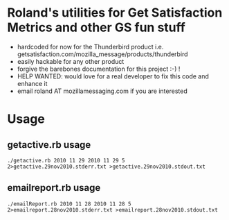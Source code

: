 # Roland's utilities for Get Satisfaction Metrics and other GS fun stuff 
* hardcoded for now for the Thunderbird product i.e. getsatisfaction.com/mozilla_message/products/thunderbird
* easily hackable for any other product
* forgive the barebones documentation for this project :-) !
* HELP WANTED: would love for a real developer to fix this code and enhance it
* email roland AT mozillamessaging.com if you are interested
# Usage 
## getactive.rb usage 
    ./getactive.rb 2010 11 29 2010 11 29 5 2>getactive.29nov2010.stderr.txt >getactive.29nov2010.stdout.txt
## emailreport.rb usage 
    ./emailReport.rb 2010 11 28 2010 11 28 5 2>emailreport.28nov2010.stderr.txt >emailreport.28nov2010.stdout.txt

